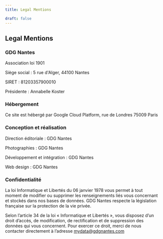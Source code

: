 ```yaml
---
title: Legal Mentions

draft: false
---
```


## Legal Mentions

### GDG Nantes

Association loi 1901

Siège social :
5 rue d'Alger, 44100 Nantes

SIRET :
81203357900010

Présidente :
Annabelle Koster

### Hébergement

Ce site est hébergé par Google Cloud Platform,
rue de Londres 75009 Paris

### Conception et réalisation

Direction éditoriale : GDG Nantes

Photographies : GDG Nantes

Développement et intégration : GDG Nantes

Web design : GDG Nantes

### Confidentialité

La loi Informatique et Libertés du 06 janvier 1978 vous permet à tout moment de modifier ou supprimer les renseignements liés vous concernant et stockés dans nos bases de données. GDG Nantes respecte la législation française sur la protection de la vie privée.

Selon l’article 34 de la loi « Informatique et Libertés », vous disposez d’un droit d’accès, de modification, de rectification et de suppression des données qui vous concernent. Pour exercer ce droit, merci de nous contacter directement à l’adresse mydata@gdgnantes.com
